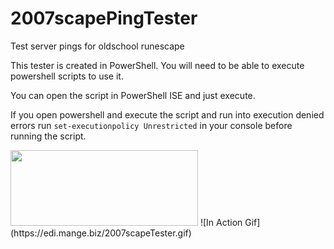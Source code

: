 # 2007scapePingTester
Test server pings for oldschool runescape

This tester is created in PowerShell. You will need to be able to execute powershell scripts to use it.

You can open the script in PowerShell ISE and just execute.

If you open powershell and execute the script and run into execution denied errors run `set-executionpolicy Unrestricted` in your console before running the script.

<img src="https://edi.mange.biz/2007scapeTester.gif" width="300" height="121" />
![In Action Gif](https://edi.mange.biz/2007scapeTester.gif)

